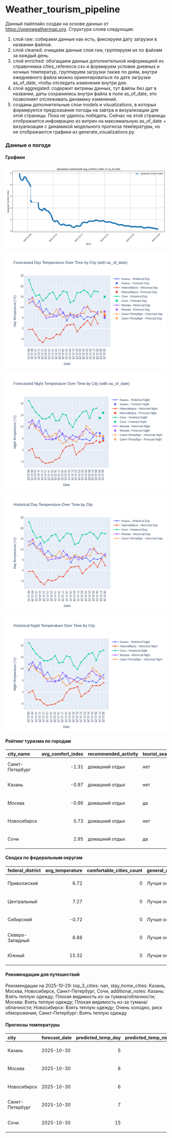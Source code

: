 # Weather_tourism_pipeline
Данный пайплайн создан на основе данных от https://openweathermap.org.
Структура слоев следующая:
  1) слой raw: 
  собираем данные как есть, фиксируем дату загрузки в названии файлов.
  2) слой cleaned:
  очищаем данные слоя raw, группируем их по файлам за каждый день.
  3) слой enriched:
  обогащаем данные дополнительной информацией из справочника cities_reference.csv и формируем условие дневных и ночных температур,
  группируем загрузки также по дням, внутри ежедневного файла можно ориентироваться по дате загрузки as_of_date, чтобы отследить изменения внутри дня.
  4) слой aggregated:
   содержит витрины данных, тут файлы без дат в названии, даты сохранились внутри файла в поле as_of_date, это позволняет отслеживать динамику изменений.
  6) созданы дополнительные слои models и visualizations, в которых формируется предсказания погоды на завтра и визуализации для этой страницы.
  Пока не удалось победить: Сейчас на этой страницы отображается инфомрацию из витрин на максимальную as_of_date + визуализации с динамикой модельного прогноза температуры, 
  но не отображаются графики из generate_visualizations.py.
<!-- WEATHER DATA START -->
### Данные о погоде

#### Графики
![Comfort Index Trend](data/visualizations/comfort_index_trend.png)

![Forecasted Day Temperature](data/visualizations/forecasted_day_temperature.png)

![Forecasted Night Temperature](data/visualizations/forecasted_night_temperature.png)

![Historical Day Temperature](data/visualizations/historical_day_temperature.png)

![Historical Night Temperature](data/visualizations/historical_night_temperature.png)

#### Рейтинг туризма по городам
| city_name       |   avg_comfort_index | recommended_activity   | tourist_season_match   | tourism_season   | tour_recommendation       | as_of_date          |
|:----------------|--------------------:|:-----------------------|:-----------------------|:-----------------|:--------------------------|:--------------------|
| Санкт-Петербург |               -1.31 | домашний отдых         | нет                    | Май-Сентябрь     | домашний отдых вне сезона | 2025-10-29 06:36:00 |
| Казань          |               -0.97 | домашний отдых         | нет                    | Май-Сентябрь     | домашний отдых вне сезона | 2025-10-29 06:36:00 |
| Москва          |               -0.66 | домашний отдых         | да                     | Круглогодично    | домашний отдых в сезон    | 2025-10-29 06:36:00 |
| Новосибирск     |                0.73 | домашний отдых         | нет                    | Июнь-Август      | домашний отдых вне сезона | 2025-10-29 06:36:00 |
| Сочи            |                2.95 | домашний отдых         | да                     | Май-Октябрь      | домашний отдых в сезон    | 2025-10-29 06:36:00 |

#### Сводка по федеральным округам
| federal_district   |   avg_temperature |   comfortable_cities_count | general_recommendation   | as_of_date          |
|:-------------------|------------------:|---------------------------:|:-------------------------|:--------------------|
| Приволжский        |              6.72 |                          0 | Лучше остаться дома      | 2025-10-29 06:36:00 |
| Центральный        |              7.27 |                          0 | Лучше остаться дома      | 2025-10-29 06:36:00 |
| Сибирский          |             -0.72 |                          0 | Лучше остаться дома      | 2025-10-29 06:36:00 |
| Северо-Западный    |              6.88 |                          0 | Лучше остаться дома      | 2025-10-29 06:36:00 |
| Южный              |             15.32 |                          0 | Лучше остаться дома      | 2025-10-29 06:36:00 |

#### Рекомендации для путешествий
Рекомендации на 2025-10-29: top_3_cities: nan, stay_home_cities: Казань, Москва, Новосибирск, Санкт-Петербург, Сочи, additional_notes: Казань: Взять теплую одежду; Плохая видимость из-за тумана/облачности; Москва: Взять теплую одежду; Плохая видимость из-за тумана/облачности; Новосибирск: Взять теплую одежду; Очень холодно, риск обморожения; Санкт-Петербург: Взять теплую одежду

#### Прогнозы температуры
| city            | forecast_date   |   predicted_temp_day |   predicted_temp_night | model_type       | as_of_date          |
|:----------------|:----------------|---------------------:|-----------------------:|:-----------------|:--------------------|
| Казань          | 2025-10-30      |                    5 |                      5 | LinearRegression | 2025-10-29 06:37:03 |
| Москва          | 2025-10-30      |                    8 |                      6 | LinearRegression | 2025-10-29 06:37:03 |
| Новосибирск     | 2025-10-30      |                    6 |                      4 | LinearRegression | 2025-10-29 06:37:03 |
| Санкт-Петербург | 2025-10-30      |                    7 |                      6 | LinearRegression | 2025-10-29 06:37:03 |
| Сочи            | 2025-10-30      |                   15 |                     16 | LinearRegression | 2025-10-29 06:37:03 |


<!-- WEATHER DATA END -->
